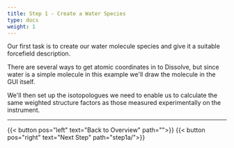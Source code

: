 ```yaml
---
title: Step 1 - Create a Water Species
type: docs
weight: 1
---
```



Our first task is to create our water molecule species and give it a suitable forcefield description.

There are several ways to get atomic coordinates in to Dissolve, but since water is a simple molecule in this example we'll draw the molecule in the GUI itself.

We'll then set up the isotopologues we need to enable us to calculate the same weighted structure factors as those measured experimentally on the instrument.

* * *
{{< button pos="left" text="Back to Overview" path="">}}
{{< button pos="right" text="Next Step" path="step1a/">}}
